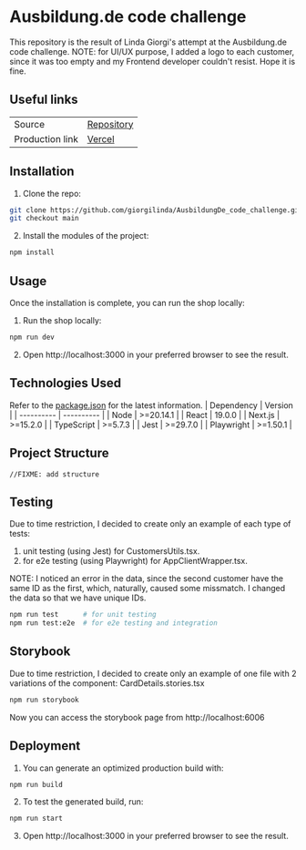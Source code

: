 # Ausbildung.de code challenge

This repository is the result of Linda Giorgi's attempt at the Ausbildung.de code challenge.
NOTE: for UI/UX purpose, I added a logo to each customer, since it was too empty and my Frontend developer couldn't resist. Hope it is fine.

## Useful links

|                 |                                                                          |
| --------------- | ------------------------------------------------------------------------ |
| Source          | [Repository](https://github.com/giorgilinda/AusbildungDe_code_challenge) |
| Production link | [Vercel](https://ausbildung-de-code-challenge.vercel.app/)               |

## Installation

1. Clone the repo:

```bash
git clone https://github.com/giorgilinda/AusbildungDe_code_challenge.git
git checkout main
```

2. Install the modules of the project:

```bash
npm install
```

## Usage

Once the installation is complete, you can run the shop locally:

1. Run the shop locally:

```bash
npm run dev
```

2. Open http://localhost:3000 in your preferred browser to see the result.

## Technologies Used

Refer to the [package.json](https://github.com/giorgilinda/AusbildungDe_code_challenge/blob/main/package.json) for the latest information.
| Dependency | Version |
| ---------- | ---------- |
| Node | \>=20.14.1 |
| React | 19.0.0 |
| Next.js | \>=15.2.0 |
| TypeScript | \>=5.7.3 |
| Jest | \>=29.7.0 |
| Playwright | \>=1.50.1 |

## Project Structure

```shell
//FIXME: add structure
```

## Testing

Due to time restriction, I decided to create only an example of each type of tests:

1. unit testing (using Jest) for CustomersUtils.tsx.
2. for e2e testing (using Playwright) for AppClientWrapper.tsx.

NOTE: I noticed an error in the data, since the second customer have the same ID as the first, which, naturally, caused some missmatch. I changed the data so that we have unique IDs.

```bash
npm run test      # for unit testing
npm run test:e2e  # for e2e testing and integration
```

## Storybook

Due to time restriction, I decided to create only an example of one file with 2 variations of the component: CardDetails.stories.tsx

```bash
npm run storybook
```

Now you can access the storybook page from http://localhost:6006

## Deployment

1. You can generate an optimized production build with:

```bash
npm run build
```

2. To test the generated build, run:

```bash
npm run start
```

3. Open http://localhost:3000 in your preferred browser to see the result.
